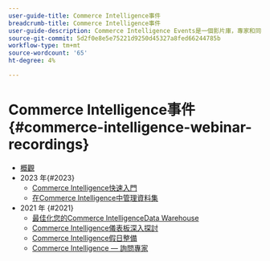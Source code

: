 ```yaml
---
user-guide-title: Commerce Intelligence事件
breadcrumb-title: Commerce Intelligence事件
user-guide-description: Commerce Intelligence Events是一個影片庫，專家和同行可在此分享他們對Adobe Commerce Intelligence的想法和想法。
source-git-commit: 5d2f0e8e5e75221d9250d45327a8fed66244785b
workflow-type: tm+mt
source-wordcount: '65'
ht-degree: 4%

---
```



# Commerce Intelligence事件  {#commerce-intelligence-webinar-recordings}

+ [概觀](overview.md)
+ 2023 年{#2023}
   + [Commerce Intelligence快速入門](2023/getting-started.md)
   + [在Commerce Intelligence中管理資料集](2023/manage-data-sets.md)
+ 2021 年 {#2021}
   + [最佳化您的Commerce IntelligenceData Warehouse](2021-22/optimize-data-warehouse.md)
   + [Commerce Intelligence儀表板深入探討](2021-22/dashboards-deep-dive.md)
   + [Commerce Intelligence假日整備](2021-22/holiday-readiness.md)
   + [Commerce Intelligence — 詢問專家](2021-22/ask-expert.md)

<!--+ Commerce Events {#commerce-events}
  + [Overview](commerce-events/overview.md)
  + 2022 {#2022}
    + [Top Tips and Tricks for Adobe Campaign Standard](customer-journeys/2022/tips-and-tricks.md)
    + [Develop and customize data models in Adobe [!DNL Campaign Classic]](customer-journeys/2022/data-models.md)

+ Data and insights {#commerce-release-updates}
  + [Overview](commerce-release-updates/overview.md)
  + 2022 {#2022}
    + [Innovations and trends](data-and-insights/2022/innovations.md)
    + [Sensei and Analysis Workspace](data-and-insights/2022/sensei.md)
    + [Personalize and automate with Adobe Target](data-and-insights/2022/personalize.md)
    + [Analytics and Target applications for Mobile and Apps](data-and-insights/2022/mobile-and-apps.md)
    + [Cross Device Analytics and Customer Journey Analytics](data-and-insights/2022/cross-device-analytics.md) -->